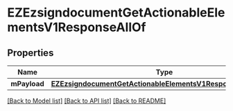 # EZEzsigndocumentGetActionableElementsV1ResponseAllOf

## Properties
Name | Type | Description | Notes
------------ | ------------- | ------------- | -------------
**mPayload** | [**EZEzsigndocumentGetActionableElementsV1ResponseMPayload***](EZEzsigndocumentGetActionableElementsV1ResponseMPayload.md) |  | 

[[Back to Model list]](../README.md#documentation-for-models) [[Back to API list]](../README.md#documentation-for-api-endpoints) [[Back to README]](../README.md)


